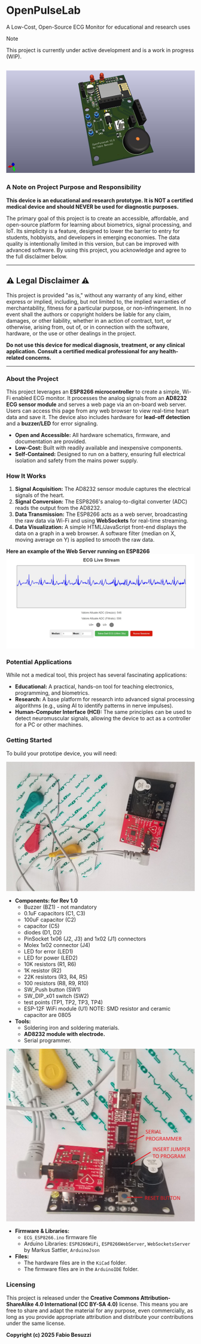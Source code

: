# OpenPulseLab
A Low-Cost, Open-Source ECG Monitor for educational and research uses

> [!NOTE]
> This project is currently under active development and is a work in progress (WIP).

![ECG ESP8266](https://github.com/Morpheo81/OpenPulseLab/blob/main/ECG_ESP8266_B.jpg?raw=true)
---

### A Note on Project Purpose and Responsibility

**This device is an educational and research prototype. It is NOT a certified medical device and should NEVER be used for diagnostic purposes.**

The primary goal of this project is to create an accessible, affordable, and open-source platform for learning about biometrics, signal processing, and IoT. Its simplicity is a feature, designed to lower the barrier to entry for students, hobbyists, and developers in emerging economies. The data quality is intentionally limited in this version, but can be improved with advanced software. By using this project, you acknowledge and agree to the full disclaimer below.

---

## ⚠️ Legal Disclaimer ⚠️

This project is provided "as is," without any warranty of any kind, either express or implied, including, but not limited to, the implied warranties of merchantability, fitness for a particular purpose, or non-infringement. In no event shall the authors or copyright holders be liable for any claim, damages, or other liability, whether in an action of contract, tort, or otherwise, arising from, out of, or in connection with the software, hardware, or the use or other dealings in the project.

**Do not use this device for medical diagnosis, treatment, or any clinical application. Consult a certified medical professional for any health-related concerns.**

---

### About the Project

This project leverages an **ESP8266 microcontroller** to create a simple, Wi-Fi enabled ECG monitor. It processes the analog signals from an **AD8232 ECG sensor module** and serves a web page via an on-board web server. Users can access this page from any web browser to view real-time heart data and save it. The device also includes hardware for **lead-off detection** and a **buzzer/LED** for error signaling.

* **Open and Accessible:** All hardware schematics, firmware, and documentation are provided.
* **Low-Cost:** Built with readily available and inexpensive components.
* **Self-Contained:** Designed to run on a battery, ensuring full electrical isolation and safety from the mains power supply.

### How It Works

1.  **Signal Acquisition:** The AD8232 sensor module captures the electrical signals of the heart.
2.  **Signal Conversion:** The ESP8266's analog-to-digital converter (ADC) reads the output from the AD8232.
3.  **Data Transmission:** The ESP8266 acts as a web server, broadcasting the raw data via Wi-Fi and using **WebSockets** for real-time streaming.
4.  **Data Visualization:** A simple HTML/JavaScript front-end displays the data on a graph in a web browser. A software filter (median on X, moving average on Y) is applied to smooth the raw data.

**Here an example of the Web Server running on ESP8266**
![WebServer](https://github.com/Morpheo81/OpenPulseLab/blob/main/proto/WebServer.jpg?raw=true)

### Potential Applications

While not a medical tool, this project has several fascinating applications:

* **Educational:** A practical, hands-on tool for teaching electronics, programming, and biometrics.
* **Research:** A base platform for research into advanced signal processing algorithms (e.g., using AI to identify patterns in nerve impulses).
* **Human-Computer Interface (HCI):** The same principles can be used to detect neuromuscular signals, allowing the device to act as a controller for a PC or other machines.

### Getting Started

To build your prototipe device, you will need:


![Board](https://github.com/Morpheo81/OpenPulseLab/blob/main/proto/Proto_1_0.jpg)


* **Components: for Rev 1.0**
    * Buzzer (BZ1) - not mandatory
    * 0.1uF capacitors (C1, C3)
    * 100uF capacitor (C2)
    * capacitor (C5)
    * diodes (D1, D2)
    * PinSocket 1x06 (J2, J3) and 1x02 (J1) connectors
    * Molex 1x02 connector (J4)
    * LED for error (LED1)
    * LED for power (LED2)
    * 10K resistors (R1, R6)
    * 1K resistor (R2)
    * 22K resistors (R3, R4, R5)
    * 100 resistors (R8, R9, R10)
    * SW_Push button (SW1)
    * SW_DIP_x01 switch (SW2)
    * test points (TP1, TP2, TP3, TP4)
    * ESP-12F WiFi module (U1)
 NOTE: SMD resistor and ceramic capacitor are 0805
* **Tools:**
    * Soldering iron and soldering materials.
    * **AD8232 module with electrode.**
    * Serial programmer.
 
![Programming](https://github.com/Morpheo81/OpenPulseLab/blob/main/proto/Programming_Proto_1_0.jpg)

* **Firmware & Libraries:**
    * `ECG_ESP8266.ino` firmware file
    * Arduino Libraries: `ESP8266WiFi`, `ESP8266WebServer`, `WebSocketsServer` by Markus Sattler, `ArduinoJson`
* **Files:**
    * The hardware files are in the `KiCad` folder.
    * The firmware files are in the `ArduinoIDE` folder.


### Licensing

This project is released under the **Creative Commons Attribution-ShareAlike 4.0 International (CC BY-SA 4.0)** license. This means you are free to share and adapt the material for any purpose, even commercially, as long as you provide appropriate attribution and distribute your contributions under the same license.

**Copyright (c) 2025 Fabio Besuzzi**
